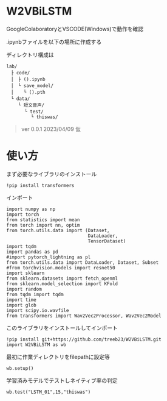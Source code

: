# W2VBiLSTM
GoogleColaboratoryとVSCODE(Windows)で動作を確認

.ipynbファイルを以下の場所に作成する

ディレクトリ構成は
```
lab/
　├ code/
　│　├ ().ipynb
　│　└ save_model/
　│ 　 └ ().pth
　└ data/
　 　└ 短文音声/
    　 └ test/
         └ thiswas/
```


> ver 0.0.1 2023/04/09 仮

# 使い方
まず必要なライブラリのインストール
```
!pip install transformers
```
インポート
```
import numpy as np
import torch
from statistics import mean
from torch import nn, optim
from torch.utils.data import (Dataset,
                              DataLoader,
                              TensorDataset)
import tqdm
import pandas as pd
#import pytorch_lightning as pl
from torch.utils.data import DataLoader, Dataset, Subset
#from torchvision.models import resnet50
import sklearn
from sklearn.datasets import fetch_openml
from sklearn.model_selection import KFold
import random
from tqdm import tqdm
import time
import glob
import scipy.io.wavfile
from transformers import Wav2Vec2Processor, Wav2Vec2Model
```
このライブラリをインストールしてインポート
```
!pip install git+https://github.com/treeb23/W2VBiLSTM.git
import W2VBiLSTM as wb
```
最初に作業ディレクトリをfilepathに設定等
```
wb.setup()
```
学習済みモデルでテストしネイティブ率の判定
```
wb.test("LSTM_01",15,"thiswas")
```
